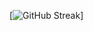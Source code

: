 [![GitHub Streak](https://github-readme-streak-stats-eight.vercel.app?user=ItsMeSudo&theme=highcontrast&hide_border=true&locale=hu&date_format=%5BY%20%5DM%20j&mode=weekly)]
